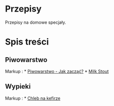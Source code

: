 # Przepisy

Przepisy na domowe specjały. 

# Spis treści

## Piwowarstwo
 Markup : * [Piwowarstwo - Jak zacząć?](https://github.com/MJ211/Przepisy/blob/master/PiwowarstwoJakZaczac.md)
          * [Milk Stout](https://github.com/MJ211/Przepisy/blob/master/MilkStout.md) 

## Wypieki
 Markup : * [Chleb na kefirze](https://github.com/MJ211/Przepisy/blob/master/ChlebNaKefirze.md)
